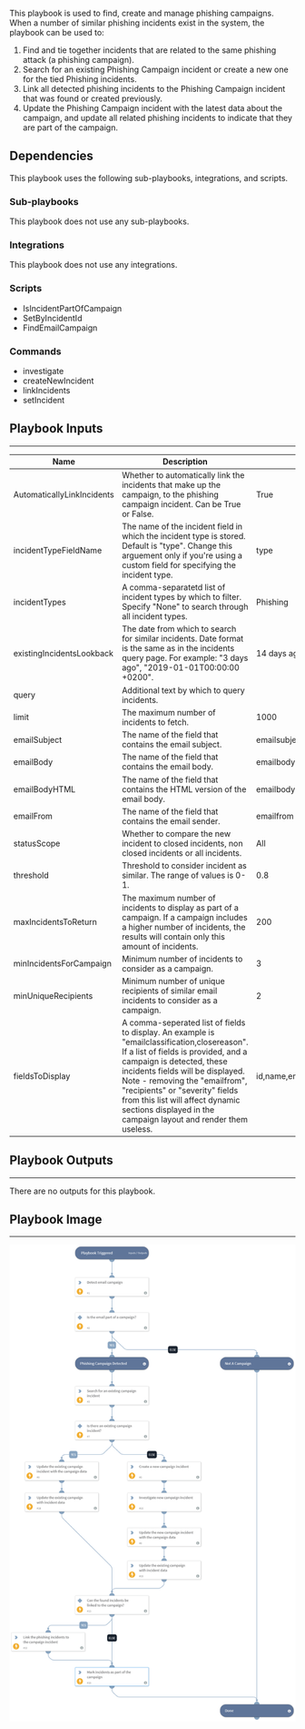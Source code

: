 This playbook is used to find, create and manage phishing campaigns. When a number of similar phishing incidents exist in the system, the playbook can be used to:
1. Find and tie together incidents that are related to the same phishing attack (a phishing campaign).
2. Search for an existing Phishing Campaign incident or create a new one for the tied Phishing incidents.
3. Link all detected phishing incidents to the Phishing Campaign incident that was found or created previously.
4. Update the Phishing Campaign incident with the latest data about the campaign, and update all related phishing incidents to indicate that they are part of the campaign.

## Dependencies
This playbook uses the following sub-playbooks, integrations, and scripts.

### Sub-playbooks
This playbook does not use any sub-playbooks.

### Integrations
This playbook does not use any integrations.

### Scripts
* IsIncidentPartOfCampaign
* SetByIncidentId
* FindEmailCampaign

### Commands
* investigate
* createNewIncident
* linkIncidents
* setIncident

## Playbook Inputs
---

| **Name** | **Description** | **Default Value** | **Required** |
| --- | --- | --- | --- |
| AutomaticallyLinkIncidents | Whether to automatically link the incidents that make up the campaign, to the phishing campaign incident. Can be True or False. | True | Optional |
| incidentTypeFieldName | The name of the incident field in which the incident type is stored. Default is "type". Change this arguement only if you're using a custom field for specifying the incident type. | type | Optional |
| incidentTypes | A comma-separatetd list of incident types by which to filter. Specify "None" to search through all incident types. | Phishing | Optional |
| existingIncidentsLookback | The date from which to search for similar incidents. Date format is the same as in the incidents query page. For example: "3 days ago", "2019-01-01T00:00:00 \+0200". | 14 days ago | Optional |
| query | Additional text by which to query incidents. |  | Optional |
| limit | The maximum number of incidents to fetch. | 1000 | Optional |
| emailSubject | The name of the field that contains the email subject. | emailsubject | Optional |
| emailBody | The name of the field that contains the email body. | emailbody | Optional |
| emailBodyHTML | The name of the field that contains the HTML version of the email body. | emailbodyhtml | Optional |
| emailFrom | The name of the field that contains the email sender. | emailfrom | Optional |
| statusScope | Whether to compare the new incident to closed incidents, non closed incidents or all incidents. | All | Optional |
| threshold | Threshold to consider incident as similar. The range of values is 0-1. | 0.8 | Optional |
| maxIncidentsToReturn | The maximum number of incidents to display as part of a campaign. If a campaign includes a higher number of incidents, the results will contain only this amount of incidents. | 200 | Optional |
| minIncidentsForCampaign | Minimum number of incidents to consider as a campaign. | 3 | Optional |
| minUniqueRecipients | Minimum number of unique recipients of similar email incidents to consider as a campaign. | 2 | Optional |
| fieldsToDisplay | A comma-seperated list of fields to display. An example is "emailclassification,closereason". If a list of fields is provided, and a campaign is detected, these incidents fields will be displayed.<br/>Note - removing the "emailfrom", "recipients" or "severity" fields from this list will affect dynamic sections displayed in the campaign layout and render them useless. | id,name,emailfrom,recipients,severity,status,occurred | Optional |

## Playbook Outputs
---
There are no outputs for this playbook.

## Playbook Image
---
![Detect & Manage Phishing Campaigns](../doc_files/Detect_&_Manage_Phishing_Campaigns.png)